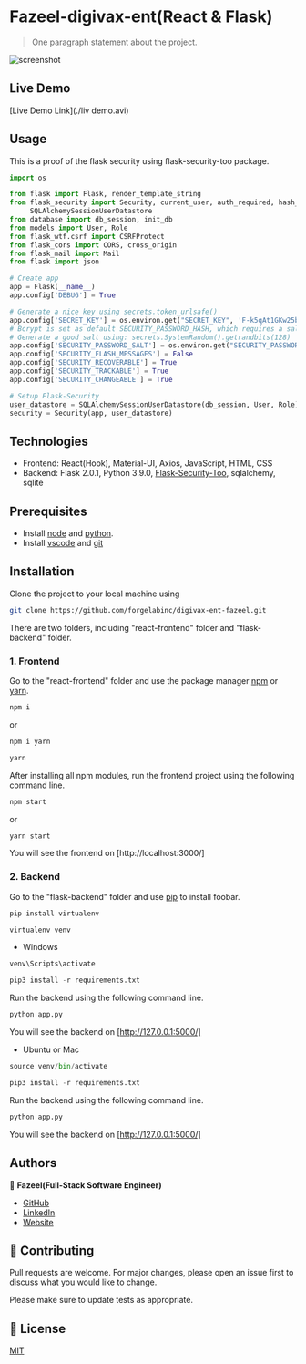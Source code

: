 # Fazeel-digivax-ent(React & Flask)

> One paragraph statement about the project.
> 
![screenshot](./register.png)

## Live Demo

[Live Demo Link](./liv demo.avi)

## Usage

This is a proof of the flask security using flask-security-too package. 

```python
import os

from flask import Flask, render_template_string
from flask_security import Security, current_user, auth_required, hash_password, \
     SQLAlchemySessionUserDatastore
from database import db_session, init_db
from models import User, Role
from flask_wtf.csrf import CSRFProtect
from flask_cors import CORS, cross_origin
from flask_mail import Mail
from flask import json

# Create app
app = Flask(__name__)
app.config['DEBUG'] = True

# Generate a nice key using secrets.token_urlsafe()
app.config['SECRET_KEY'] = os.environ.get("SECRET_KEY", 'F-k5qAt1GKw25b15MJfZFF01YVbDlOjDpmBTBBj5jbU')
# Bcrypt is set as default SECURITY_PASSWORD_HASH, which requires a salt
# Generate a good salt using: secrets.SystemRandom().getrandbits(128)
app.config['SECURITY_PASSWORD_SALT'] = os.environ.get("SECURITY_PASSWORD_SALT", '188932763231738235351165939143117286187')
app.config['SECURITY_FLASH_MESSAGES'] = False
app.config['SECURITY_RECOVERABLE'] = True
app.config['SECURITY_TRACKABLE'] = True
app.config['SECURITY_CHANGEABLE'] = True

# Setup Flask-Security
user_datastore = SQLAlchemySessionUserDatastore(db_session, User, Role)
security = Security(app, user_datastore)
```

## Technologies

- Frontend: React(Hook), Material-UI, Axios, JavaScript, HTML, CSS
- Backend: Flask 2.0.1, Python 3.9.0, [Flask-Security-Too](https://flask-security-too.readthedocs.io/en/stable/index.html), sqlalchemy, sqlite

## Prerequisites

- Install [node](https://nodejs.org/en/download/) and [python](https://www.python.org/downloads/). 
- Install [vscode](https://code.visualstudio.com/download) and [git](https://git-scm.com/downloads)

## Installation

Clone the project to your local machine using 

```bash
git clone https://github.com/forgelabinc/digivax-ent-fazeel.git
```

There are two folders, including "react-frontend" folder and "flask-backend" folder. 

### 1. Frontend

Go to the "react-frontend" folder and use the package manager [npm](https://docs.npmjs.com/cli/v7) or [yarn](https://classic.yarnpkg.com/en/docs/cli/). 
 
```bash
npm i
```
or 

```bash
npm i yarn
```
```bash
yarn
```

After installing all npm modules, run the frontend project using the following command line. 
```bash
npm start
```
or 

```bash
yarn start
```

You will see the frontend on [http://localhost:3000/]

### 2. Backend

Go to the "flask-backend" folder and use [pip](https://pip.pypa.io/en/stable/) to install foobar.

```python
pip install virtualenv
```
```python
virtualenv venv
```

- Windows
```python
venv\Scripts\activate
```

```python
pip3 install -r requirements.txt
```
Run the backend using the following command line. 
```python
python app.py
```
You will see the backend on [http://127.0.0.1:5000/]

- Ubuntu or Mac
```python
source venv/bin/activate
```

```python
pip3 install -r requirements.txt
```
Run the backend using the following command line. 
```python
python app.py
```

You will see the backend on [http://127.0.0.1:5000/]

## Authors

👤 **Fazeel(Full-Stack Software Engineer)**

- [GitHub](https://github.com/toptalent399)
- [LinkedIn](https://www.linkedin.com/in/fazeelt/)
- [Website](https://fazeel-tola.herokuapp.com/)

## 🤝 Contributing
Pull requests are welcome. For major changes, please open an issue first to discuss what you would like to change.

Please make sure to update tests as appropriate.

## 📝 License
[MIT](https://choosealicense.com/licenses/mit/)
